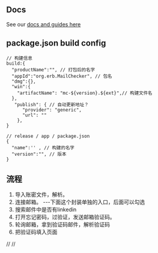 ## Docs

See our [docs and guides here](https://electron-react-boilerplate.js.org/docs/installation)

## package.json build config

```
// 构建信息
build:{
  "productName":"", // 打包后的名字
  "appId":"org.erb.MailChecker", // 包名
  "dmg":{},
  "win":{
    "artifactName": "mc-${version}.${ext}",// 构建文件名
  },
   "publish": { // 自动更新地址？
      "provider": "generic",
      "url": ""
    },
}

// release / app / package.json
{ 
  "name":'' , // 构建的名字   
  "version":"", // 版本
}
```

## 流程

1. 导入账密文件，解析。
2. 连接邮箱。
   ---下面这个封装单独的入口，后面可以勾选
3. 搜索邮件中是否有linkedin
4. 打开忘记密码，过验证，发送邮箱验证码。
5. 轮询邮箱，拿到验证码邮件，解析验证码
6. 把验证码填入页面

// //
